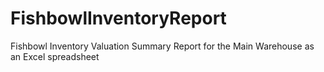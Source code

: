 # FishbowlInventoryReport
Fishbowl Inventory Valuation Summary Report for the Main Warehouse as an Excel spreadsheet
